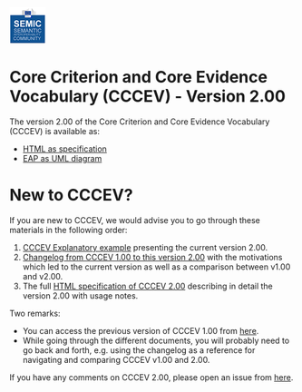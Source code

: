 ![SEMIC Core Vocabulary](/images/semic-icon-small.png)

# Core Criterion and Core Evidence Vocabulary (CCCEV) - Version 2.00

The version 2.00 of the Core Criterion and Core Evidence Vocabulary (CCCEV) is available as:

*    [HTML as specification](https://semiceu.github.io/CCCEV/releases/2.00/)
*    [EAP as UML diagram](https://github.com/SEMICeu/CCCEV/raw/master/releases/2.00/cccev.eap)

# New to CCCEV?

If you are new to CCCEV, we would advise you to go through these materials in the following order:

1. [CCCEV Explanatory example](https://github.com/SEMICeu/CCCEV/blob/master/releases/2.00/CCCEV_AnExplanatoryExample.pdf) presenting the current version 2.00.
2. [Changelog from CCCEV 1.00 to this version 2.00](https://github.com/SEMICeu/CCCEV/blob/master/releases/2.00/Changelog.md) with the motivations which led to the current version as well as a comparison between v1.00 and v2.00.
3. The full [HTML specification of CCCEV 2.00](https://semiceu.github.io/CCCEV/releases/2.00/) describing in detail the version 2.00 with usage notes.

Two remarks: 

*    You can access the previous version of CCCEV 1.00 from [here](https://github.com/SEMICeu/CCCEV/tree/master/releases/1.00). 
*    While going through the different documents, you will probably need to go back and forth, e.g. using the changelog as a reference for navigating and comparing CCCEV v1.00 and 2.00.

If you have any comments on CCCEV 2.00, please open an issue from [here](https://github.com/SEMICeu/CCCEV/issues). 
